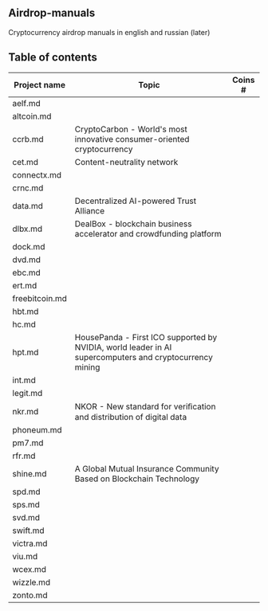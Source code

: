 ## Airdrop-manuals
Cryptocurrency airdrop manuals in english and russian (later)

## Table of contents
Project name | Topic | Coins #
| - | - | - |
aelf.md | | 
altcoin.md | | 
ccrb.md | CryptoCarbon - World's most innovative consumer-oriented cryptocurrency | 
cet.md | Content-neutrality network | 
connectx.md | | 
crnc.md | | 
data.md | Decentralized AI-powered Trust Alliance | 
dlbx.md | DealBox - blockchain business accelerator and crowdfunding platform | 
dock.md | | 
dvd.md | | 
ebc.md | | 
ert.md | | 
freebitcoin.md | | 
hbt.md | | 
hc.md | | 
hpt.md | HousePanda - First ICO supported by NVIDIA, world leader in AI supercomputers and cryptocurrency mining | 
int.md | | 
legit.md | | 
nkr.md | NKOR - New standard for veriﬁcation and distribution of digital data | 
phoneum.md | | 
pm7.md | | 
rfr.md | | 
shine.md | A Global Mutual Insurance Community Based on Blockchain Technology | 
spd.md | | 
sps.md | | 
svd.md | | 
swift.md | | 
victra.md | | 
viu.md | | 
wcex.md | | 
wizzle.md | | 
zonto.md | | 

